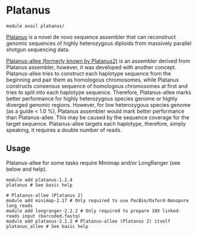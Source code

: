 # Platanus 

    module avail platanus/

[Platanus](http://platanus.bio.titech.ac.jp/) is a novel de novo sequence assembler that can reconstruct genomic sequences of highly heterozygous diploids from massively parallel shotgun sequencing data.

[Platanus-allee (formerly known by Platanus2)](http://platanus.bio.titech.ac.jp/platanus2) is an assembler derived from Platanus assembler, however, it was developed with another concept. Platanus-allee tries to construct each haplotype sequence from the beginning and pair them as homologous chromosomes, while Platanus constructs consensus sequence of homologous chromosomes at first and tries to split into each haplotype sequence. Therefore, Platanus-allee marks better performance for highly heterozygous species genome or highly diverged genomic regions. However, for low heterozygous species genome (as a guide < 1.0 %), Platanus assembler would mark better performance than Platanus-allee. This may be caused by the sequence coverage for the target sequence. Platanus-allee targets each haplotype, therefore, simply speaking, it requires a double number of reads. 

## Usage

Platanus-allee for some tasks require Minimap and/or LongRanger (see below and help).

```
module add platanus-1.2.4
platanus # See basic help

# Platanus-allee (Platanus 2)
module add minimap-2.17 # Only required to use PacBio/Oxford-Nanopore long reads
module add longranger-2.2.2 # Only required to prepare 10X linked-reads input (barcoded.fastq)
module add platanus-2.2.2 # Platanus-allee (Platanus 2) itself
platanus_allee # See basic help
```
